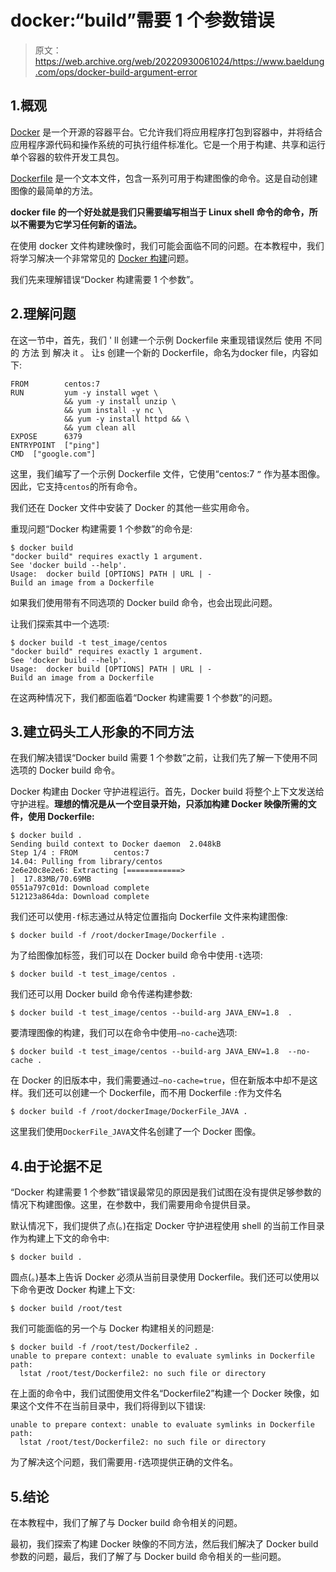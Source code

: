 # docker:“build”需要 1 个参数错误

> 原文：<https://web.archive.org/web/20220930061024/https://www.baeldung.com/ops/docker-build-argument-error>

## 1.概观

[Docker](/web/20220919051541/https://www.baeldung.com/tag/docker/) 是一个开源的容器平台。它允许我们将应用程序打包到容器中，并将结合应用程序源代码和操作系统的可执行组件标准化。它是一个用于构建、共享和运行单个容器的软件开发工具包。

[Dockerfile](https://web.archive.org/web/20220919051541/https://docs.docker.com/engine/reference/builder/) 是一个文本文件，包含一系列可用于构建图像的命令。这是自动创建图像的最简单的方法。

**docker file 的一个好处就是我们只需要编写相当于 Linux shell 命令的命令，所以不需要为它学习任何新的语法。**

在使用 docker 文件构建映像时，我们可能会面临不同的问题。在本教程中，我们将学习解决一个非常常见的 [Docker 构建](https://web.archive.org/web/20220919051541/https://docs.docker.com/engine/reference/commandline/build/)问题。

我们先来理解错误“Docker 构建需要 1 个参数”。

## 2.理解问题

在这一节中，首先，我们 ' ll 创建一个示例 Dockerfile 来重现错误然后 使用 不同的 方法 到 解决 it 。 让s 创建一个新的 Dockerfile，命名为docker file，内容如下:

```
FROM        centos:7
RUN         yum -y install wget \
            && yum -y install unzip \
            && yum install -y nc \
            && yum -y install httpd && \
            && yum clean all
EXPOSE      6379
ENTRYPOINT  ["ping"]
CMD  ["google.com"]
```

这里，我们编写了一个示例 Dockerfile 文件，它使用“centos:7 `”` 作为基本图像。因此，它支持`centos`的所有命令。

我们还在 Docker 文件中安装了 Docker 的其他一些实用命令。

重现问题“Docker 构建需要 1 个参数”的命令是:

```
$ docker build
"docker build" requires exactly 1 argument.
See 'docker build --help'.
Usage:  docker build [OPTIONS] PATH | URL | -
Build an image from a Dockerfile
```

如果我们使用带有不同选项的 Docker build 命令，也会出现此问题。

让我们探索其中一个选项:

```
$ docker build -t test_image/centos
"docker build" requires exactly 1 argument.
See 'docker build --help'.
Usage:  docker build [OPTIONS] PATH | URL | -
Build an image from a Dockerfile
```

在这两种情况下，我们都面临着“Docker 构建需要 1 个参数”的问题。

## 3.建立码头工人形象的不同方法

在我们解决错误“Docker build 需要 1 个参数”之前，让我们先了解一下使用不同选项的 Docker build 命令。

Docker 构建由 Docker 守护进程运行。首先，Docker build 将整个上下文发送给守护进程。**理想的情况是从一个空目录开始，只添加构建 Docker 映像所需的文件，使用 Dockerfile:**

```
$ docker build .
Sending build context to Docker daemon  2.048kB
Step 1/4 : FROM        centos:7
14.04: Pulling from library/centos
2e6e20c8e2e6: Extracting [============>                                      ]  17.83MB/70.69MB
0551a797c01d: Download complete 
512123a864da: Download complete 
```

我们还可以使用`-f`标志通过从特定位置指向 Dockerfile 文件来构建图像:

```
$ docker build -f /root/dockerImage/Dockerfile .
```

为了给图像加标签，我们可以在 Docker build 命令中使用`-t`选项:

```
$ docker build -t test_image/centos .
```

我们还可以用 Docker build 命令传递构建参数:

```
$ docker build -t test_image/centos --build-arg JAVA_ENV=1.8  .
```

要清理图像的构建，我们可以在命令中使用`–no-cache`选项:

```
$ docker build -t test_image/centos --build-arg JAVA_ENV=1.8  --no-cache .
```

在 Docker 的旧版本中，我们需要通过`–no-cache=true`，但在新版本中却不是这样。我们还可以创建一个 Dockerfile，而不用 Dockerfile `:`作为文件名

```
$ docker build -f /root/dockerImage/DockerFile_JAVA .
```

这里我们使用`DockerFile_JAVA`文件名创建了一个 Docker 图像。

## 4.由于论据不足

“Docker 构建需要 1 个参数”错误最常见的原因是我们试图在没有提供足够参数的情况下构建图像。这里，在参数中，我们需要用命令提供目录。

默认情况下，我们提供了点(。)在指定 Docker 守护进程使用 shell 的当前工作目录作为构建上下文的命令中:

```
$ docker build .
```

圆点(。)基本上告诉 Docker 必须从当前目录使用 Dockerfile。我们还可以使用以下命令更改 Docker 构建上下文:

```
$ docker build /root/test
```

我们可能面临的另一个与 Docker 构建相关的问题是:

```
$ docker build -f /root/test/Dockerfile2 .
unable to prepare context: unable to evaluate symlinks in Dockerfile path:
  lstat /root/test/Dockerfile2: no such file or directory
```

在上面的命令中，我们试图使用文件名“Dockerfile2”构建一个 Docker 映像，如果这个文件不在当前目录中，我们将得到以下错误:

```
unable to prepare context: unable to evaluate symlinks in Dockerfile path:
  lstat /root/test/Dockerfile2: no such file or directory
```

为了解决这个问题，我们需要用`-f`选项提供正确的文件名。

## 5.结论

在本教程中，我们了解了与 Docker build 命令相关的问题。

最初，我们探索了构建 Docker 映像的不同方法，然后我们解决了 Docker build 参数的问题，最后，我们了解了与 Docker build 命令相关的一些问题。